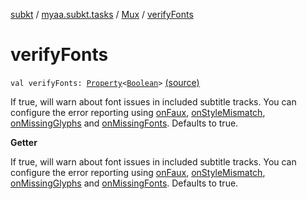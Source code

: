 [subkt](../../index.md) / [myaa.subkt.tasks](../index.md) / [Mux](index.md) / [verifyFonts](./verify-fonts.md)

# verifyFonts

`val verifyFonts: `[`Property`](https://docs.gradle.org/current/javadoc/org/gradle/api/provider/Property.html)`<`[`Boolean`](https://kotlinlang.org/api/latest/jvm/stdlib/kotlin/-boolean/index.html)`>` [(source)](https://github.com/Myaamori/SubKt/blob/0.1.19/src/main/kotlin/myaa/subkt/tasks/muxtask.kt#L652)

If true, will warn about font issues in included subtitle tracks.
You can configure the error reporting using [onFaux](on-faux.md), [onStyleMismatch](on-style-mismatch.md),
[onMissingGlyphs](on-missing-glyphs.md) and [onMissingFonts](on-missing-fonts.md).
Defaults to true.

**Getter**

If true, will warn about font issues in included subtitle tracks.
You can configure the error reporting using [onFaux](on-faux.md), [onStyleMismatch](on-style-mismatch.md),
[onMissingGlyphs](on-missing-glyphs.md) and [onMissingFonts](on-missing-fonts.md).
Defaults to true.


